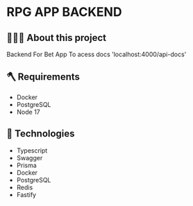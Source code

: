 # RPG APP BACKEND
## 👨🏻‍💻 About this project
Backend For Bet App
To acess docs 'localhost:4000/api-docs'
## 🪓 Requirements

- Docker
- PostgreSQL
- Node 17

## 🚀 Technologies
 - Typescript
 - Swagger
 - Prisma
 - Docker
 - PostgreSQL
 - Redis
 - Fastify
